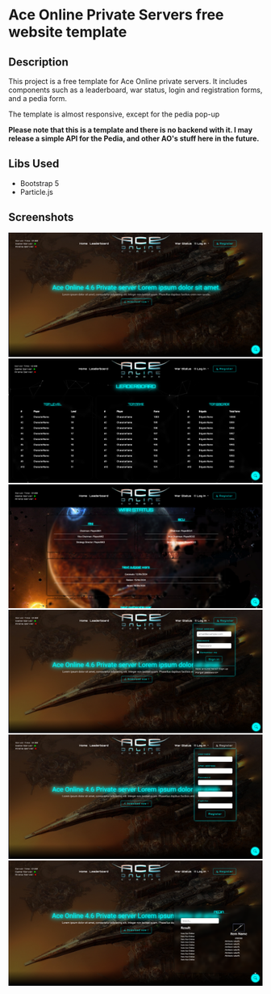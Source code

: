 # Ace Online Private Servers free website template

## Description

This project is a free template for Ace Online private servers. It includes components such as a leaderboard, war status, login and registration forms, and a pedia form.

The template is almost responsive, except for the pedia pop-up

**Please note that this is a template and there is no backend with it. I may release a simple API for the Pedia, and other AO's stuff here in the future.**
## Libs Used

- Bootstrap 5
- Particle.js

## Screenshots

![Screenshot 1](./screenshots/aoweb1.png)
![Screenshot 1](./screenshots/aoweb2.png)
![Screenshot 1](./screenshots/aoweb3.png)
![Screenshot 1](./screenshots/aoform1.png)
![Screenshot 1](./screenshots/aoform2.png)
![Screenshot 1](./screenshots/aopedia.png)
